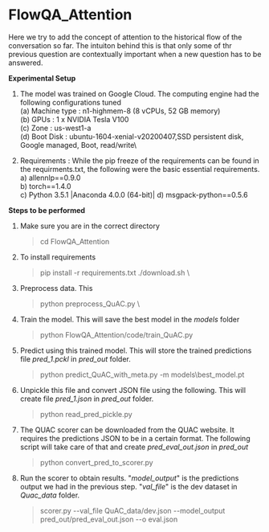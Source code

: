 # FlowQA_Attention 

Here we try to add the concept of attention to the historical flow of the conversation so far. The intuiton behind this is that only some of thr previous question are contextually important when a new question has to be answered. 

**Experimental Setup**

1. The model was trained on Google Cloud. The computing engine had the following configurations tuned\
   (a) Machine type : n1-highmem-8 (8 vCPUs, 52 GB memory)\
   (b) GPUs : 1 x NVIDIA Tesla V100\
   (c) Zone : us-west1-a\
   (d) Boot Disk : ubuntu-1604-xenial-v20200407,SSD persistent disk, Google managed, Boot, read/write\
	
 2. Requirements : While the pip freeze of the requirements can be found in the requirments.txt, the following were the basic essential requirements.\
    a) allennlp==0.9.0\
    b) torch==1.4.0 \
    c) Python 3.5.1 |Anaconda 4.0.0 (64-bit)|
    d) msgpack-python==0.5.6


**Steps to be performed**

1) Make sure you are in the correct directory
	> cd FlowQA_Attention
	
2) To install requirements
	> pip install -r requirements.txt
	>./download.sh \
	
3) Preprocess data. This 
	> python preprocess_QuAC.py \

4) Train the model. This will save the best model in the *models* folder
	> python FlowQA_Attention/code/train_QuAC.py
    
5) Predict using this trained model. This will store the trained predictions file *pred_1.pckl* in *pred_out* folder. 
	> python predict_QuAC_with_meta.py -m models\best_model.pt

6) Unpickle this file and convert JSON file using the following. This will create file *pred_1.json* in *pred_out* folder.
	> python read_pred_pickle.py
	
7) The QUAC scorer can be downloaded from the QUAC website. It requires the predictions JSON to be in a certain format. The following script will take care of that and create *pred_eval_out.json* in *pred_out*
	> python convert_pred_to_scorer.py
	
8) Run the scorer to obtain results. "*model_output*" is the predictions output we had in the previous step. "*val_file*" is the dev dataset in *Quac_data* folder.  
	> scorer.py --val_file QuAC_data/dev.json --model_output pred_out/pred_eval_out.json --o eval.json
	
